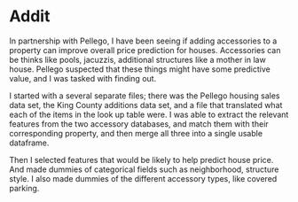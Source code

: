 # Addit

In partnership with Pellego, I have been seeing if adding accessories to a property can improve overall price prediction for houses.  Accessories can be thinks like pools, jacuzzis, additional structures like a mother in law house.  Pellego suspected that these things might have some predictive value, and I was tasked with finding out.

I started with a several separate files; there was the Pellego housing sales data set, the King County additions data set, and a file that translated what each of the items in the look up table were. I was able to extract the relevant features from the two accessory databases, and match them with their corresponding property, and then merge all three into a single usable dataframe.

Then I selected features that would be likely to help predict house price.  And made dummies of categorical fields such as neighborhood, structure style.  I also made dummies of the different accessory types, like covered parking.
